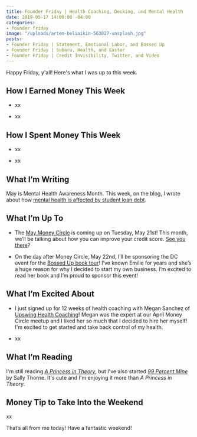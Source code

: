 ```yaml
---
title: Founder Friday | Health Coaching, Decking, and Mental Health
date: 2019-05-17 14:00:00 -04:00
categories:
- founder friday
image: "/uploads/artem-beliaikin-563027-unsplash.jpg"
posts:
- Founder Friday | Statement, Emotional Labor, and Bossed Up
- Founder Friday | Subaru, Health, and Easter
- Founder Friday | Credit Invisibility, Twitter, and Video
---
```


Happy Friday, y'all!  Here's what I was up to this week.

## How I Earned Money This Week

* xx

* xx

## How I Spent Money This Week

* xx

* xx

## What I’m Writing

May is Mental Health Awareness Month. This week, on the blog, I wrote about how [mental health is affected by student loan debt](https://www.maggiegermano.com/blog/student-loan-debt-has-huge-mental-health-impacts/). 

## What I’m Up To

* The [May Money Circle](https://www.eventbrite.com/e/money-circle-how-to-improve-your-credit-score-tickets-60438017738) is coming up on Tuesday, May 21st! This month, we’ll be talking about how you can improve your credit score. [See you there](https://www.eventbrite.com/e/money-circle-how-to-improve-your-credit-score-tickets-60438017738)?

* On the day after Money Circle, May 22nd, I’ll be sponsoring the DC event for the [Bossed Up book tour](https://www.facebook.com/events/407079006790252/)! I’ve known Emilie for years and she’s a huge reason for why I decided to start my own business. I’m excited to read her book and I’m proud to sponsor this event!

## What I’m Excited About

* I just signed up for 12 weeks of health coaching with Megan Sanchez of [Upswing Health Coaching](https://upswinghealthcoaching.com/)! Megan was the expert at our April Money Circle meetup and I liked her so much that I decided to hire her myself! I'm excited to get started and take back control of my health. 

* xx

## What I’m Reading

I'm still reading *[A Princess in Theory](https://www.goodreads.com/book/show/35271238-a-princess-in-theory)*, but I've also started *[99 Percent Mine](https://www.goodreads.com/book/show/36300625-99-percent-mine)* by Sally Thorne. It's cute and I'm enjoying it more than *A Princess in Theory*.

## Money Tip to Take Into the Weekend

xx

That’s all from me today! Have a fantastic weekend!